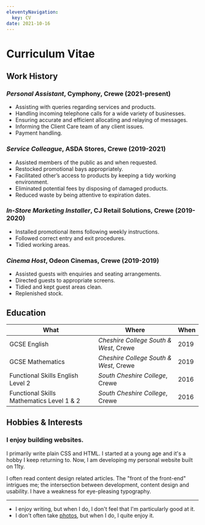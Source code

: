 ```yaml
---
eleventyNavigation:
  key: CV
date: 2021-10-16
---
```

# Curriculum Vitae
## Work History


### *Personal Assistant*, Cymphony, Crewe (2021-present)
* Assisting with queries regarding services and products.
* Handling incoming telephone calls for a wide variety of businesses.
* Ensuring accurate and efficient allocating and relaying of messages.
* Informing the Client Care team of any client issues.
* Payment handling.

### *Service Colleague*, ASDA Stores, Crewe (2019-2021)
* Assisted members of the public as and when requested.
* Restocked promotional bays appropriately.
* Facilitated other’s access to products by keeping a tidy working environment.
* Eliminated potential fees by disposing of damaged products.
* Reduced waste by being attentive to expiration dates.

### *In-Store Marketing Installer*, CJ Retail Solutions, Crewe (2019-2020)
* Installed promotional items following weekly instructions.
* Followed correct entry and exit procedures.
* Tidied working areas.

### *Cinema Host*, Odeon Cinemas, Crewe (2019-2019)
* Assisted guests with enquiries and seating arrangements.
* Directed guests to appropriate screens.
* Tidied and kept guest areas clean.
* Replenished stock.

## Education
| What | Where | When |
| --- | --- | ---|
| GCSE English | *Cheshire College South & West*, Crewe | 2019 |
| GCSE Mathematics | *Cheshire College South & West*, Crewe | 2019 |
| Functional Skills English Level 2 | *South Cheshire College*, Crewe | 2016 |
| Functional Skills Mathematics Level 1 & 2 | *South Cheshire College*, Crewe | 2016 |

## Hobbies & Interests
### I enjoy building websites.
I primarily write plain CSS and HTML. I started at a young age and it's a hobby I keep returning to. Now, I am developing my personal website built on 11ty.

I often read content design related articles. The "front of the front-end" intrigues me; the intersection between development, content design and usability. I have a weakness for eye-pleasing typography.

---

- I enjoy writing, but when I do, I don't feel that I'm particularly good at it.
- I don't often take [photos](photography), but when I do, I quite enjoy it.

